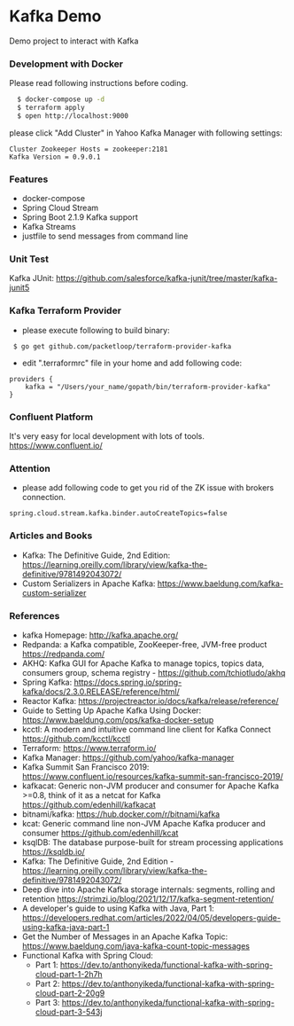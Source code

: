 Kafka Demo
==========
Demo project to interact with Kafka

### Development with Docker

Please read following instructions before coding.

```bash
  $ docker-compose up -d
  $ terraform apply
  $ open http://localhost:9000
```

please click "Add Cluster" in Yahoo Kafka Manager with following settings:

```
Cluster Zookeeper Hosts = zookeeper:2181
Kafka Version = 0.9.0.1
```

### Features

* docker-compose
* Spring Cloud Stream
* Spring Boot 2.1.9 Kafka support
* Kafka Streams
* justfile to send messages from command line

### Unit Test

Kafka JUnit: https://github.com/salesforce/kafka-junit/tree/master/kafka-junit5

### Kafka Terraform Provider

* please execute following to build binary:

```
 $ go get github.com/packetloop/terraform-provider-kafka
```

* edit ".terraformrc" file in your home and add following code:

```hcl
providers {
    kafka = "/Users/your_name/gopath/bin/terraform-provider-kafka"
}
```

### Confluent Platform

It's very easy for local development with lots of tools.  https://www.confluent.io/

### Attention

* please add following code to get you rid of the ZK issue with brokers connection.

```
spring.cloud.stream.kafka.binder.autoCreateTopics=false
```

### Articles and Books

* Kafka: The Definitive Guide, 2nd Edition: https://learning.oreilly.com/library/view/kafka-the-definitive/9781492043072/
* Custom Serializers in Apache Kafka: https://www.baeldung.com/kafka-custom-serializer

### References

* kafka Homepage:  http://kafka.apache.org/
* Redpanda: a Kafka compatible, ZooKeeper-free, JVM-free product https://redpanda.com/
* AKHQ: Kafka GUI for Apache Kafka to manage topics, topics data, consumers group, schema registry - https://github.com/tchiotludo/akhq
* Spring Kafka: https://docs.spring.io/spring-kafka/docs/2.3.0.RELEASE/reference/html/
* Reactor Kafka: https://projectreactor.io/docs/kafka/release/reference/
* Guide to Setting Up Apache Kafka Using Docker: https://www.baeldung.com/ops/kafka-docker-setup
* kcctl: A modern and intuitive command line client for Kafka Connect https://github.com/kcctl/kcctl
* Terraform: https://www.terraform.io/
* Kafka Manager: https://github.com/yahoo/kafka-manager
* Kafka Summit San Francisco 2019: https://www.confluent.io/resources/kafka-summit-san-francisco-2019/
* kafkacat: Generic non-JVM producer and consumer for Apache Kafka >=0.8, think of it as a netcat for Kafka https://github.com/edenhill/kafkacat
* bitnami/kafka: https://hub.docker.com/r/bitnami/kafka
* kcat: Generic command line non-JVM Apache Kafka producer and consumer https://github.com/edenhill/kcat
* ksqlDB: The database purpose-built for stream processing applications https://ksqldb.io/
* Kafka: The Definitive Guide, 2nd Edition - https://learning.oreilly.com/library/view/kafka-the-definitive/9781492043072/
* Deep dive into Apache Kafka storage internals: segments, rolling and retention https://strimzi.io/blog/2021/12/17/kafka-segment-retention/
* A developer's guide to using Kafka with Java, Part 1: https://developers.redhat.com/articles/2022/04/05/developers-guide-using-kafka-java-part-1
* Get the Number of Messages in an Apache Kafka Topic: https://www.baeldung.com/java-kafka-count-topic-messages
* Functional Kafka with Spring Cloud:
   - Part 1:  https://dev.to/anthonyikeda/functional-kafka-with-spring-cloud-part-1-2h7h
   - Part 2:  https://dev.to/anthonyikeda/functional-kafka-with-spring-cloud-part-2-20g9
   - Part 3:  https://dev.to/anthonyikeda/functional-kafka-with-spring-cloud-part-3-543j

